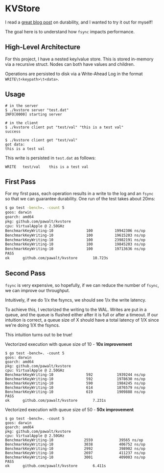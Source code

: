 # KVStore

I read a [great blog post](http://justinjaffray.com/durability-and-redo-logging/) on durability, and I wanted to try it out for myself!

The goal here is to understand how `fsync` impacts performance.

## High-Level Architecture

For this project, I have a nested key/value store. This is stored in-memory via a recursive struct. Nodes can both have values and children.

Operations are persisted to disk via a Write-Ahead Log in the format `WRITE\t<keypath>\t<data>`.

## Usage

```
# in the server
$ ./kvstore server "test.dat"
INFO[0000] starting server

# in the client
$ ./kvstore client put "test/val" "this is a test val"  
success

$ ./kvstore client get "test/val"                     
got data:
this is a test val
```

This write is persisted in `test.dat` as follows:

```
WRITE	test/val	this is a test val
```

## First Pass

For my first pass, each operation results in a write to the log and an `fsync` so that we can guarantee durability. One run of the test takes about 20ms:

```bash
$ go test -bench=. -count 5
goos: darwin
goarch: amd64
pkg: github.com/pawalt/kvstore
cpu: VirtualApple @ 2.50GHz
BenchmarkKeyWriting-10               100          19942306 ns/op
BenchmarkKeyWriting-10               100          19615203 ns/op
BenchmarkKeyWriting-10               100          23982191 ns/op
BenchmarkKeyWriting-10               100          19845203 ns/op
BenchmarkKeyWriting-10               100          19713636 ns/op
PASS
ok      github.com/pawalt/kvstore       10.723s
```

## Second Pass

`fsync` is very expensive, so hopefully, if we can reduce the number of `fsync`, we can improve our throughput.

Intuitively, if we do 1/x the fsyncs, we should see 1/x the write latency.

To achieve this, I vectorized the writing to the WAL. Writes are put in a queue, and the queue is flushed either after it is full or after a timeout. If our intuition is correct, a queue size of X should have a total latency of 1/X since we're doing 1/X the fsyncs.

This intuition turns out to be true!

Vectorized execution with queue size of 10 - **10x improvement**

```
$ go test -bench=. -count 5
goos: darwin
goarch: amd64
pkg: github.com/pawalt/kvstore
cpu: VirtualApple @ 2.50GHz
BenchmarkKeyWriting-10               592           1939244 ns/op
BenchmarkKeyWriting-10               592           1978630 ns/op
BenchmarkKeyWriting-10               590           1984245 ns/op
BenchmarkKeyWriting-10               614           1876579 ns/op
BenchmarkKeyWriting-10               619           1909888 ns/op
PASS
ok      github.com/pawalt/kvstore       7.231s
```

Vectorized execution with queue size of 50 - **50x improvement**

```
$ go test -bench=. -count 5
goos: darwin
goarch: amd64
pkg: github.com/pawalt/kvstore
cpu: VirtualApple @ 2.50GHz
BenchmarkKeyWriting-10              2559            39565 ns/op
BenchmarkKeyWriting-10              3038            406752 ns/op
BenchmarkKeyWriting-10              2992            398902 ns/op
BenchmarkKeyWriting-10              2697            411237 ns/op
BenchmarkKeyWriting-10              3001            409003 ns/op
PASS
ok      github.com/pawalt/kvstore       6.411s
```
